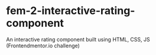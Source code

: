 # fem-2-interactive-rating-component
An interactive rating component built using HTML, CSS, JS (Frontendmentor.io challenge)
